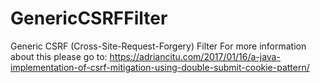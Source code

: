 # GenericCSRFFilter
Generic CSRF (Cross-Site-Request-Forgery) Filter 
For more information about this please go to:
https://adriancitu.com/2017/01/16/a-java-implementation-of-csrf-mitigation-using-double-submit-cookie-pattern/

